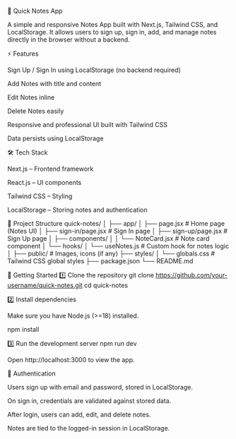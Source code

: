 📝 Quick Notes App

A simple and responsive Notes App built with Next.js, Tailwind CSS, and LocalStorage.
It allows users to sign up, sign in, add, and manage notes directly in the browser without a backend.

⚡ Features

Sign Up / Sign In using LocalStorage (no backend required)

Add Notes with title and content

Edit Notes inline

Delete Notes easily

Responsive and professional UI built with Tailwind CSS

Data persists using LocalStorage

🛠️ Tech Stack

Next.js – Frontend framework

React.js – UI components

Tailwind CSS – Styling

LocalStorage – Storing notes and authentication

📂 Project Structure
quick-notes/
│
├── app/
│ ├── page.jsx # Home page (Notes UI)
│ ├── sign-in/page.jsx # Sign In page
│ ├── sign-up/page.jsx # Sign Up page
│ ├── components/
│ │ └── NoteCard.jsx # Note card component
│ └── hooks/
│ └── useNotes.js # Custom hook for notes logic
│
├── public/ # Images, icons (if any)
├── styles/
│ └── globals.css # Tailwind CSS global styles
├── package.json
└── README.md

🚀 Getting Started
1️⃣ Clone the repository
git clone https://github.com/your-username/quick-notes.git
cd quick-notes

2️⃣ Install dependencies

Make sure you have Node.js (>=18) installed.

npm install

3️⃣ Run the development server
npm run dev

Open http://localhost:3000
to view the app.

🔑 Authentication

Users sign up with email and password, stored in LocalStorage.

On sign in, credentials are validated against stored data.

After login, users can add, edit, and delete notes.

Notes are tied to the logged-in session in LocalStorage.
